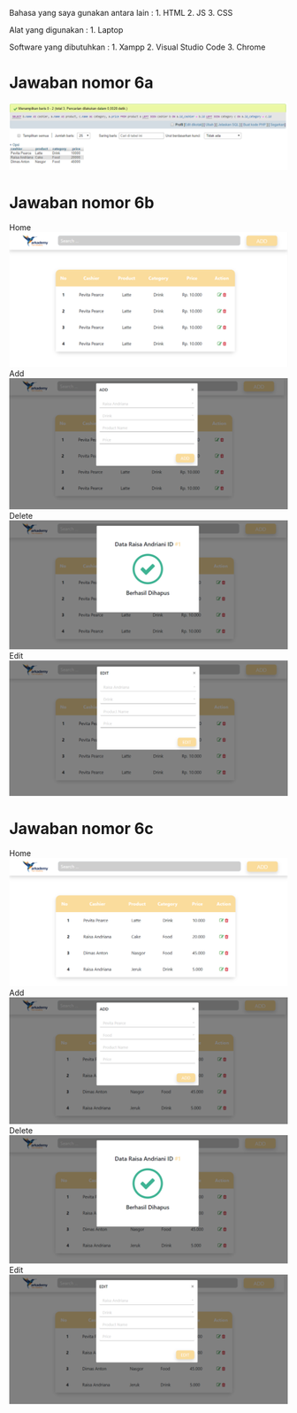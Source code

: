 Bahasa yang saya gunakan antara lain :
    1. HTML
    2. JS
    3. CSS

Alat yang digunakan :
    1. Laptop

Software yang dibutuhkan :
    1. Xampp
    2. Visual Studio Code
    3. Chrome

Jawaban nomor 6a
================
![](6a/Capture.PNG)

Jawaban nomor 6b
================
Home
![](6b/Capture.PNG)
Add
![](6b/Capture2.PNG)
Delete
![](6b/Capture3.PNG)
Edit
![](6b/Capture5.PNG)

Jawaban nomor 6c
================
Home
![](6c/Capture.PNG)
Add
![](6c/Capture2.PNG)
Delete
![](6c/Capture4.PNG)
Edit
![](6c/Capture3.PNG)
